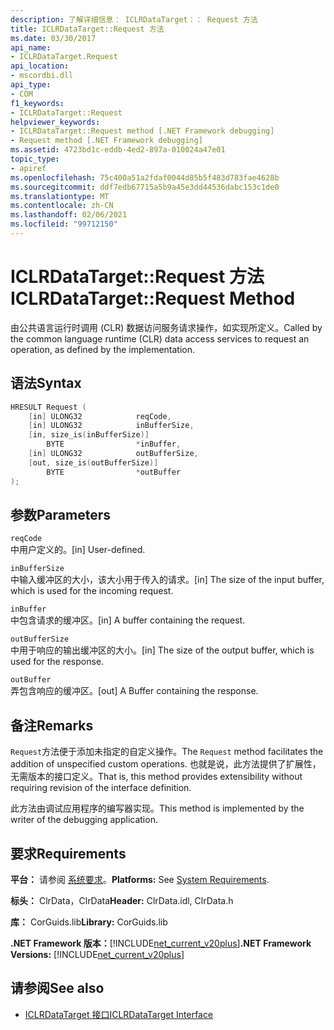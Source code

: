 ```yaml
---
description: 了解详细信息： ICLRDataTarget：： Request 方法
title: ICLRDataTarget::Request 方法
ms.date: 03/30/2017
api_name:
- ICLRDataTarget.Request
api_location:
- mscordbi.dll
api_type:
- COM
f1_keywords:
- ICLRDataTarget::Request
helpviewer_keywords:
- ICLRDataTarget::Request method [.NET Framework debugging]
- Request method [.NET Framework debugging]
ms.assetid: 4723bd1c-eddb-4ed2-897a-010024a47e01
topic_type:
- apiref
ms.openlocfilehash: 75c400a51a2fdaf0044d85b5f483d783fae4628b
ms.sourcegitcommit: ddf7edb67715a5b9a45e3dd44536dabc153c1de0
ms.translationtype: MT
ms.contentlocale: zh-CN
ms.lasthandoff: 02/06/2021
ms.locfileid: "99712150"
---
```

# <a name="iclrdatatargetrequest-method"></a><span data-ttu-id="8d59b-103">ICLRDataTarget::Request 方法</span><span class="sxs-lookup"><span data-stu-id="8d59b-103">ICLRDataTarget::Request Method</span></span>

<span data-ttu-id="8d59b-104">由公共语言运行时调用 (CLR) 数据访问服务请求操作，如实现所定义。</span><span class="sxs-lookup"><span data-stu-id="8d59b-104">Called by the common language runtime (CLR) data access services to request an operation, as defined by the implementation.</span></span>  
  
## <a name="syntax"></a><span data-ttu-id="8d59b-105">语法</span><span class="sxs-lookup"><span data-stu-id="8d59b-105">Syntax</span></span>  
  
```cpp  
HRESULT Request (  
    [in] ULONG32            reqCode,  
    [in] ULONG32            inBufferSize,  
    [in, size_is(inBufferSize)]
        BYTE                *inBuffer,  
    [in] ULONG32            outBufferSize,  
    [out, size_is(outBufferSize)]
        BYTE                *outBuffer  
);  
```  
  
## <a name="parameters"></a><span data-ttu-id="8d59b-106">参数</span><span class="sxs-lookup"><span data-stu-id="8d59b-106">Parameters</span></span>  

 `reqCode`  
 <span data-ttu-id="8d59b-107">中用户定义的。</span><span class="sxs-lookup"><span data-stu-id="8d59b-107">[in] User-defined.</span></span>  
  
 `inBufferSize`  
 <span data-ttu-id="8d59b-108">中输入缓冲区的大小，该大小用于传入的请求。</span><span class="sxs-lookup"><span data-stu-id="8d59b-108">[in] The size of the input buffer, which is used for the incoming request.</span></span>  
  
 `inBuffer`  
 <span data-ttu-id="8d59b-109">中包含请求的缓冲区。</span><span class="sxs-lookup"><span data-stu-id="8d59b-109">[in] A buffer containing the request.</span></span>  
  
 `outBufferSize`  
 <span data-ttu-id="8d59b-110">中用于响应的输出缓冲区的大小。</span><span class="sxs-lookup"><span data-stu-id="8d59b-110">[in] The size of the output buffer, which is used for the response.</span></span>  
  
 `outBuffer`  
 <span data-ttu-id="8d59b-111">弄包含响应的缓冲区。</span><span class="sxs-lookup"><span data-stu-id="8d59b-111">[out] A Buffer containing the response.</span></span>  
  
## <a name="remarks"></a><span data-ttu-id="8d59b-112">备注</span><span class="sxs-lookup"><span data-stu-id="8d59b-112">Remarks</span></span>  

 <span data-ttu-id="8d59b-113">`Request`方法便于添加未指定的自定义操作。</span><span class="sxs-lookup"><span data-stu-id="8d59b-113">The `Request` method facilitates the addition of unspecified custom operations.</span></span> <span data-ttu-id="8d59b-114">也就是说，此方法提供了扩展性，无需版本的接口定义。</span><span class="sxs-lookup"><span data-stu-id="8d59b-114">That is, this method provides extensibility without requiring revision of the interface definition.</span></span>  
  
 <span data-ttu-id="8d59b-115">此方法由调试应用程序的编写器实现。</span><span class="sxs-lookup"><span data-stu-id="8d59b-115">This method is implemented by the writer of the debugging application.</span></span>  
  
## <a name="requirements"></a><span data-ttu-id="8d59b-116">要求</span><span class="sxs-lookup"><span data-stu-id="8d59b-116">Requirements</span></span>  

 <span data-ttu-id="8d59b-117">**平台：** 请参阅 [系统要求](../../get-started/system-requirements.md)。</span><span class="sxs-lookup"><span data-stu-id="8d59b-117">**Platforms:** See [System Requirements](../../get-started/system-requirements.md).</span></span>  
  
 <span data-ttu-id="8d59b-118">**标头：** ClrData，ClrData</span><span class="sxs-lookup"><span data-stu-id="8d59b-118">**Header:** ClrData.idl, ClrData.h</span></span>  
  
 <span data-ttu-id="8d59b-119">**库：** CorGuids.lib</span><span class="sxs-lookup"><span data-stu-id="8d59b-119">**Library:** CorGuids.lib</span></span>  
  
 <span data-ttu-id="8d59b-120">**.NET Framework 版本：**[!INCLUDE[net_current_v20plus](../../../../includes/net-current-v20plus-md.md)]</span><span class="sxs-lookup"><span data-stu-id="8d59b-120">**.NET Framework Versions:** [!INCLUDE[net_current_v20plus](../../../../includes/net-current-v20plus-md.md)]</span></span>  
  
## <a name="see-also"></a><span data-ttu-id="8d59b-121">请参阅</span><span class="sxs-lookup"><span data-stu-id="8d59b-121">See also</span></span>

- [<span data-ttu-id="8d59b-122">ICLRDataTarget 接口</span><span class="sxs-lookup"><span data-stu-id="8d59b-122">ICLRDataTarget Interface</span></span>](iclrdatatarget-interface.md)
